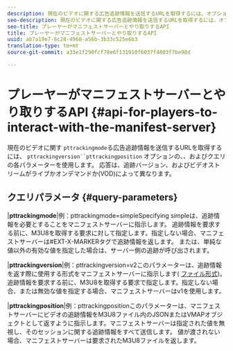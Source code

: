 ```yaml
---
description: 現在のビデオに関する広告追跡情報を送信するURLを取得するには、オプションのpttrackingmode、pttrackingversionおよびpttrackingpositionクエリパラメーターを使用します。 応答は、追跡バージョン、およびビデオストリームがライブかオンデマンドか(VOD)によって異なります。
seo-description: 現在のビデオに関する広告追跡情報を送信するURLを取得するには、オプションのpttrackingmode、pttrackingversionおよびpttrackingpositionクエリパラメーターを使用します。 応答は、追跡バージョン、およびビデオストリームがライブかオンデマンドか(VOD)によって異なります。
seo-title: プレーヤーがマニフェストサーバーとやり取りするAPI
title: プレーヤーがマニフェストサーバーとやり取りするAPI
uuid: ab7a19e7-6c28-4960-a56b-3b33c525e6b3
translation-type: tm+mt
source-git-commit: a33e1f290fcf78e6f131910f6037f4803f7be98d

---
```



# プレーヤーがマニフェストサーバーとやり取りするAPI {#api-for-players-to-interact-with-the-manifest-server}

現在のビデオに関す `pttrackingmode`る広告追跡情報を送信するURLを取得するには、 `pttrackingversion``pttrackingposition` オプションの、、およびクエリの各パラメーターを使用します。 応答は、追跡バージョン、およびビデオストリームがライブかオンデマンドか(VOD)によって異なります。

## クエリパラメータ {#query-parameters}

|**pttrackingmode**|例：pttrackingmode=simpleSpecifying simpleは、追跡情報を必要とすることをマニフェストサーバーに指示します。
追跡情報を要求する前に、M3U8を取得する要求に対して指定します。指定しない場合、マニフェストサーバーは#EXT-X-MARKERタグで追跡情報を返します。
または、単純な値以外の有効な値を指定した場合は、サーバー側の追跡が呼び出されます。

|**pttrackingversion**|例：pttrackingversion=v2このパラメーターは、追跡情報を返す際に使用する形式をマニフェストサーバーに指示します( [ファイル形式](../../msapi-topics/ms-list-file-formats/ms-api-file-formats.md))。
追跡情報を要求する前に、M3U8を取得する要求で指定します。指定しない場合、または無効な値を指定する場合、マニフェストサーバーはv1を使用します。

|**pttrackingposition**|例：pttrackingpositionこのパラメーターは、マニフェストサーバーにビデオの追跡情報をM3U8ファイル内のJSONまたはVMAPオブジェクトとして返すように指示します。マニフェストサーバーは指定された値を無視し、そのセッションに関する追跡情報をすべて送信します。 値が渡されない場合、マニフェストサーバーは要求されたM3U8ファイルを返します。